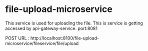 # file-upload-microservice
This service is used for uploading the file.
This is service is getting accessed by api-gateway-service.
port:8081

POST URL : http://localhost:8100/file-upload-microservice/fileservice/file/upload
